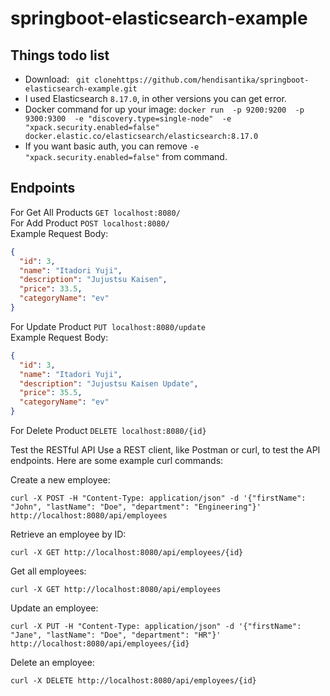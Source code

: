 # springboot-elasticsearch-example

## Things todo list

- Download: ` git clonehttps://github.com/hendisantika/springboot-elasticsearch-example.git`
- I used Elasticsearch   ` 8.17.0 `, in other versions you can get error.
- Docker command for up your image:
  ` docker run  -p 9200:9200  -p 9300:9300  -e "discovery.type=single-node"  -e "xpack.security.enabled=false"  docker.elastic.co/elasticsearch/elasticsearch:8.17.0 `
- If you want basic auth, you can remove ` -e "xpack.security.enabled=false" ` from command.

## Endpoints

For Get All Products ```GET localhost:8080/ ``` <br/>
For Add Product ```POST localhost:8080/ ```  <br/>
Example Request Body:

```json
{
  "id": 3,
  "name": "Itadori Yuji",
  "description": "Jujustsu Kaisen",
  "price": 33.5,
  "categoryName": "ev"
}
```

For Update Product ```PUT localhost:8080/update ```  <br/>
Example Request Body:

```json
{
  "id": 3,
  "name": "Itadori Yuji",
  "description": "Jujustsu Kaisen Update",
  "price": 35.5,
  "categoryName": "ev"
}
```

For Delete Product ```DELETE localhost:8080/{id} ```  <br/>

Test the RESTful API
Use a REST client, like Postman or curl, to test the API endpoints. Here are some example curl commands:

Create a new employee:

```shell
curl -X POST -H "Content-Type: application/json" -d '{"firstName": "John", "lastName": "Doe", "department": "Engineering"}' http://localhost:8080/api/employees
```

Retrieve an employee by ID:

```shell
curl -X GET http://localhost:8080/api/employees/{id}
```

Get all employees:

```shell
curl -X GET http://localhost:8080/api/employees
```

Update an employee:

```shell
curl -X PUT -H "Content-Type: application/json" -d '{"firstName": "Jane", "lastName": "Doe", "department": "HR"}' http://localhost:8080/api/employees/{id}
```

Delete an employee:

```shell
curl -X DELETE http://localhost:8080/api/employees/{id}
```
